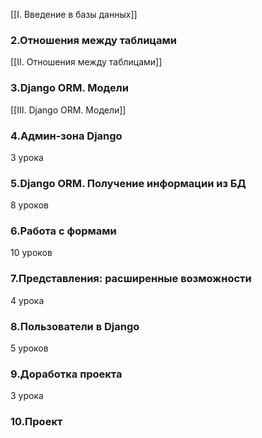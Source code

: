 [[I. Введение в базы данных]]

### 2.Отношения между таблицами

[[II. Отношения между таблицами]]

### 3.Django ORM. Модели
[[III. Django ORM. Модели]]

### 4.Админ-зона Django

3 урока

### 5.Django ORM. Получение информации из БД

8 уроков

### 6.Работа с формами

10 уроков

### 7.Представления: расширенные возможности

4 урока

### 8.Пользователи в Django

5 уроков

### 9.Доработка проекта

3 урока

### 10.Проект